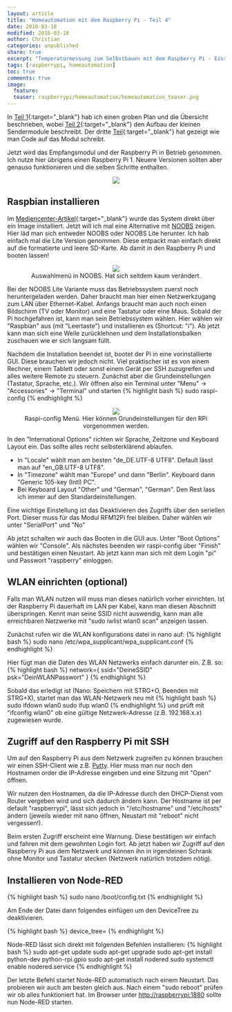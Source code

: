 ```yaml
---
layout: article
title: "Homeautomation mit dem Raspberry Pi - Teil 4"
date: 2016-03-18
modified: 2016-03-18
author: Christian
categories: unpublished
share: true
excerpt: "Temperaturmessung zum Selbstbauen mit dem Raspberry Pi - Einrichten des RPis"
tags: [raspberrypi, homeautomation]
toc: true
comments: true
image:
  feature: 
  teaser: raspberrypi/homeautomation/homeautomation_teaser.png
---
```


In [Teil 1](../HomeAutomation){:target="_blank"} hab ich einen groben Plan und die Übersicht beschrieben, wobei [Teil 2](../HomeAutomation_2){:target="_blank"} den Aufbau der kleinen Sendermodule beschreibt. 
Der dritte [Teil](../HomeAutomation_3){:target="_blank"} hat gezeigt wie man Code auf das Modul schreibt. 

Jetzt wird das Empfangsmodul und der Raspberry Pi in Betrieb genommen. Ich nutze hier übrigens einen Raspberry Pi 1. Neuere Versionen sollten aber genauso funktionieren und die selben Schritte enthalten.

<figure style="text-align: center">
	<img src="{{ site.url }}/images/raspberrypi/homeautomation/install_raspbian_and_communicate.png">
</figure>

## Raspbian installieren

Im [Mediencenter-Artikel](../Mediencenter){:target="_blank"} wurde das System direkt über ein Image installiert. Jetzt will ich mal eine Alternative mit <a href="https://www.raspberrypi.org/downloads/noobs/">NOOBS</a> zeigen. Hier läd man sich entweder NOOBS oder NOOBS Lite herunter. Ich hab einfach mal die Lite Version genommen. Diese entpackt man einfach direkt auf die formatierte und leere SD-Karte. Ab damit in den Raspberry Pi und booten lassen!

<figure style="text-align: center">
	<img src="{{ site.url }}/images/raspberrypi/homeautomation/noobs.png">
	<figcaption>
		Auswahlmenü in NOOBS. Hat sich seitdem kaum verändert.
	</figcaption>
</figure>


Bei der NOOBS Lite Variante muss das Betriebssystem zuerst noch heruntergeladen werden. Daher braucht man hier einen Netzwerkzugang zum LAN über Ethernet-Kabel. Anfangs braucht man auch noch einen Bildschirm (TV oder Monitor) und eine Tastatur oder eine Maus. Sobald der Pi hochgefahren ist, kann man sein Betriebssystem wählen. Hier wählen wir "Raspbian" aus (mit "Leertaste") und installieren es (Shortcut: "i"). Ab jetzt kann man sich eine Weile zurücklehnen und dem Installationsbalken zuschauen wie er sich langsam füllt.

Nachdem die Installation beendet ist, bootet der Pi in eine vorinstallierte GUI. Diese brauchen wir jedoch nicht. Viel praktischer ist es von einem Rechner, einem Tablett oder sonst einem Gerät per SSH zuzugreifen und alles weitere Remote zu steuern. Zunächst aber die Grundeinstellungen (Tastatur, Sprache, etc.).
Wir öffnen also ein Terminal unter "Menu" -> "Accessories" -> "Terminal" und starten
{% highlight bash %}
	sudo raspi-config
{% endhighlight %}

<figure style="text-align: center">
	<img src="{{ site.url }}/images/raspberrypi/homeautomation/raspi-config-configuration-rasbian.png">
	<figcaption>
		Raspi-config Menü. Hier können Grundeinstellungen für den RPi vorgenommen werden.
	</figcaption>
</figure>

In den "International Options" richten wir Sprache, Zeitzone und Keyboard Layout ein. Das sollte alles recht selbsterklärend ablaufen. 

* In "Locale" wählt man am besten "de_DE.UTF-8 UTF8". Default lässt man auf "en_GB.UTF-8 UTF8".
* In "Timezone" wählt man "Europe" und dann "Berlin". Keyboard dann "Generic 105-key (Intl) PC".
* Bei Keyboard Layout "Other" und "German", "German". Den Rest lass ich immer auf den Standardeinstellungen. 

Eine wichtige Einstellung ist das Deaktivieren des Zugriffs über den seriellen Port. Dieser muss für das Modul RFM12Pi frei bleiben. Daher wählen wir unter "SerialPort" und "No"

Ab jetzt schalten wir auch das Booten in die GUI aus. Unter "Boot Options" wählen wir "Console". Als nächstes beenden wir raspi-config über "Finish" und bestätigen einen Neustart.
Ab jetzt kann man sich mit dem Login "pi" und Passwort "raspberry" einloggen.


## WLAN einrichten (optional)

Falls man WLAN nutzen will muss man dieses natürlich vorher einrichten. Ist der Raspberry Pi dauerhaft im LAN per Kabel, kann man diesen Abschnitt überspringen.
Kennt man seine SSID nicht auswendig, kann man alle erreichbaren Netzwerke mit "sudo iwlist wlan0 scan" anzeigen lassen.

Zunächst rufen wir die WLAN konfigurations datei in nano auf:
{% highlight bash %}
	sudo nano /etc/wpa_supplicant/wpa_supplicant.conf
{% endhighlight %}

Hier fügt man die Daten des WLAN Netzwerks einfach darunter ein. 
Z.B. so:
{% highlight bash %}
	network={
		ssid="DeineSSID"
		psk="DeinWLANPasswort"
	}
{% endhighlight %}

Sobald das erledigt ist (Nano: Speichern mit STRG+O, Beenden mit STRG+X), startet man das WLAN-Netzwerk neu mit
{% highlight bash %}
	sudo ifdown wlan0
	sudo ifup wlan0
{% endhighlight %}
und prüft mit "ifconfig wlan0" ob eine gültige Netzwerk-Adresse (z.B. 192.168.x.x) zugewiesen wurde.


## Zugriff auf den Raspberry Pi mit SSH

Um auf den Raspberry Pi aus dem Netzwerk zugreifen zu können brauchen wir einen SSH-Client wie z.B. <a href="http://www.putty.org/">Putty</a>. Hier muss man nur noch den Hostnamen order die IP-Adresse eingeben und eine Sitzung mit "Open" öffnen.

Wir nutzen den Hostnamen, da die IP-Adresse durch den DHCP-Dienst vom Router vergeben wird und sich dadurch ändern kann. Der Hostname ist per default "raspberrypi", lässt sich jedoch in "/etc/hostname" und "/etc/hosts" ändern (jeweils wieder mit nano öffnen, Neustart mit "reboot" nicht vergessen!).

Beim ersten Zugriff erscheint eine Warnung. Diese bestätigen wir einfach und fahren mit dem gewohnten Login fort. Ab jetzt haben wir Zugriff auf den Raspberry Pi aus dem Netzwerk und können ihn in irgendeinen Schrank ohne Monitor und Tastatur stecken (Netzwerk natürlich trotzdem nötig).

## Installieren von Node-RED



{% highlight bash %}
sudo nano /boot/config.txt
{% endhighlight %}

Am Ende der Datei dann folgendes einfügen um den DeviceTree zu deaktivieren.

{% highlight bash %}
device_tree=
{% endhighlight %}

Node-RED lässt sich direkt mit folgenden Befehlen installieren:
{% highlight bash %}
	sudo apt-get update
	sudo apt-get upgrade
	sudo apt-get install python-dev python-rpi.gpio
	sudo apt-get install nodered
	sudo systemctl enable nodered.service
{% endhighlight %}

Der letzte Befehl startet Node-RED automatisch nach einem Neustart. Das probieren wir auch am besten gleich aus. Nach einem "sudo reboot" prüfen wir ob alles funktioniert hat. Im Browser unter <a href="http://raspberrypi:1880">http://raspberrypi:1880</a> sollte nun Node-RED starten.

<!-- Noobs Lite herunterladen, auf formatierte SD Karte kopieren.
 SD Karte in RPi stecken
 booten
 Netzwerkkabel (bei Lite) benötigt!
 Raspbian auswählen (Leertaste), installieren (i), warten 

 Internationational -->

